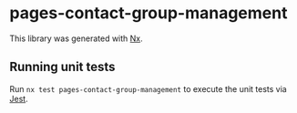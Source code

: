 # pages-contact-group-management

This library was generated with [Nx](https://nx.dev).

## Running unit tests

Run `nx test pages-contact-group-management` to execute the unit tests via [Jest](https://jestjs.io).
